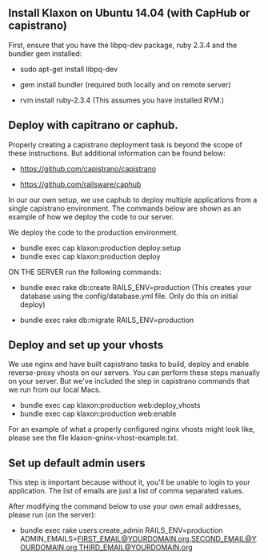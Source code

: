 ## Install Klaxon on Ubuntu 14.04 (with CapHub or capistrano)

First, ensure that you have the libpq-dev package, ruby 2.3.4 and the bundler gem installed:

 * sudo apt-get install libpq-dev

 * gem install bundler (required both locally and on remote server)

 * rvm install ruby-2.3.4 (This assumes you have installed RVM.)

## Deploy with capitrano or caphub.

Properly creating a capistrano deployment task is beyond the scope of these instructions. But additional information can be found below:

* https://github.com/capistrano/capistrano

* https://github.com/railsware/caphub

In our our own setup, we use caphub to deploy multiple applications from a single capistrano environment. The commands below are shown as an example of how we deploy the code to our server.

We deploy the code to the production environment.

* bundle exec cap klaxon:production deploy:setup
* bundle exec cap klaxon:production deploy

ON THE SERVER run the following commands:

* bundle exec rake db:create RAILS_ENV=production (This creates your database using the config/database.yml file. Only do this on initial deploy)

* bundle exec rake db:migrate RAILS_ENV=production

## Deploy and set up your vhosts
We use nginx and have built capistrano tasks to build, deploy and enable reverse-proxy vhosts on our servers. You can perform these steps manually on your server. But we've included the step in capistrano commands that we run from our local Macs.

* bundle exec cap klaxon:production web:deploy_vhosts
* bundle exec cap klaxon:production web:enable

For an example of what a properly configured nginx vhosts might look like, please see the file klaxon-gninx-vhost-example.txt.

## Set up default admin users

This step is important because without it, you'll be unable to login to your application. The list of emails are just a list of comma separated values.

After modifying the command below to use your own email addresses, please run (on the server):

* bundle exec rake users:create_admin RAILS_ENV=production ADMIN_EMAILS=FIRST_EMAIL@YOURDOMAIN.org,SECOND_EMAIL@YOURDOMAIN.org,THIRD_EMAIL@YOURDOMAIN.org
